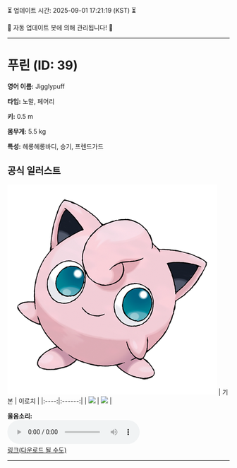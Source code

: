 
⏳ 업데이트 시간: 2025-09-01 17:21:19 (KST) ⏳

🤖 자동 업데이트 봇에 의해 관리됩니다! 🤖

---

# 푸린 (ID: 39)
**영어 이름:** Jigglypuff

**타입:** 노말, 페어리

**키:** 0.5 m

**몸무게:** 5.5 kg

**특성:** 헤롱헤롱바디, 승기, 프렌드가드

## 공식 일러스트
![](https://raw.githubusercontent.com/PokeAPI/sprites/master/sprites/pokemon/other/official-artwork/39.png)
| 기본 | 이로치 |
|:----:|:------:|
| <img src="http://play.pokemonshowdown.com/sprites/ani/jigglypuff.gif" width="200"> | <img src="http://play.pokemonshowdown.com/sprites/ani-shiny/jigglypuff.gif" width="200"> |

**울음소리:**<br><audio controls src="https://raw.githubusercontent.com/PokeAPI/cries/main/cries/pokemon/latest/39.ogg"></audio><br> [링크(다운로드 될 수도)](https://raw.githubusercontent.com/PokeAPI/cries/main/cries/pokemon/latest/39.ogg)


---
